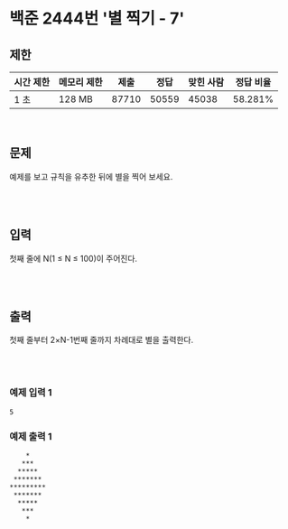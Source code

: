 # 백준 2444번 '별 찍기 - 7'

## 제한
|시간 제한|메모리 제한|제출|정답|맞힌 사람|정답 비율|
|------|------|---|---|----|----|
|1 초|128 MB|87710|50559|45038|58.281%|

<br>

## 문제
예제를 보고 규칙을 유추한 뒤에 별을 찍어 보세요.

<br><br>

## 입력
첫째 줄에 N(1 ≤ N ≤ 100)이 주어진다.

<br><br>

## 출력
첫째 줄부터 2×N-1번째 줄까지 차례대로 별을 출력한다.

<br><br>

### 예제 입력 1
```
5
```
### 예제 출력 1
```
    *
   ***
  *****
 *******
*********
 *******
  *****
   ***
    *
```